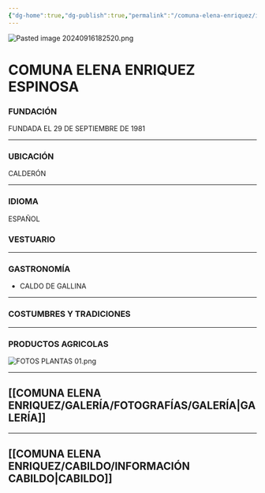 ```yaml
---
{"dg-home":true,"dg-publish":true,"permalink":"/comuna-elena-enriquez/inicio/","tags":["gardenEntry"],"dgPassFrontmatter":true}
---
```




![Pasted image 20240916182520.png](/img/user/COMUNA%20ELENA%20ENRIQUEZ/GALER%C3%8DA/Pasted%20image%2020240916182520.png)


# **COMUNA ELENA ENRIQUEZ ESPINOSA**

### FUNDACIÓN

FUNDADA EL 29 DE SEPTIEMBRE DE 1981 

---

### UBICACIÓN
CALDERÓN

---

### IDIOMA
 
 ESPAÑOL


### VESTUARIO

---

### GASTRONOMÍA

- CALDO DE GALLINA

---


### COSTUMBRES Y TRADICIONES


---

### PRODUCTOS AGRICOLAS

![FOTOS PLANTAS 01.png](/img/user/COMUNA%20ELENA%20ENRIQUEZ/ANEXOS/FOTOS%20PLANTAS%2001.png)


---


## [[COMUNA ELENA ENRIQUEZ/GALERÍA/FOTOGRAFÍAS/GALERÍA\|GALERÍA]]

---


## [[COMUNA ELENA ENRIQUEZ/CABILDO/INFORMACIÓN CABILDO\|CABILDO]]



















